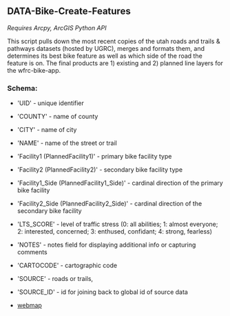 ## DATA-Bike-Create-Features

*Requires Arcpy, ArcGIS Python API*

This script pulls down the most recent copies of the utah roads and 
trails & pathways datasets (hosted by UGRC), merges and formats them, 
and determines its best bike feature as well as which side of the 
road the feature is on. The final products are 1) existing and 
2) planned line layers for the wfrc-bike-app.

### Schema:
- 'UID' - unique identifier
- 'COUNTY' - name of county
- 'CITY' - name of city
- 'NAME' - name of the street or trail
- 'Facility1 (PlannedFacility1)'  - primary bike facility type
- 'Facility2 (PlannedFacility2)' - secondary bike facility type
- 'Facility1_Side (PlannedFacility1_Side)' - cardinal direction of the primary bike facility
- 'Facility2_Side (PlannedFacility2_Side)' - cardinal direction of the secondary bike facility
- 'LTS_SCORE' - level of traffic stress (0: all abilities; 1: almost everyone; 2: interested, concerned; 3: enthused, confidant; 4: strong, fearless)
- 'NOTES' - notes field for displaying additional info or capturing comments
- 'CARTOCODE' - cartographic code
- 'SOURCE' - roads or trails,
- 'SOURCE_ID' - id for joining back to global id of source data

- [webmap](https://utah.maps.arcgis.com/apps/mapviewer/index.html?webmap=6ad72cac07b6464f9542e7daaa884b44)
